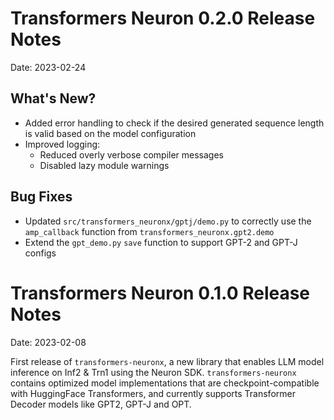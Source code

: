 # Transformers Neuron 0.2.0 Release Notes

Date: 2023-02-24

## What's New?
	 
- Added error handling to check if the desired generated sequence length is valid based on the model configuration
- Improved logging:
   - Reduced overly verbose compiler messages
   - Disabled lazy module warnings
	 
## Bug Fixes

- Updated `src/transformers_neuronx/gptj/demo.py` to correctly use the `amp_callback` function from `transformers_neuronx.gpt2.demo` 
- Extend the `gpt_demo.py` `save` function to support GPT-2 and GPT-J configs
	 
# Transformers Neuron 0.1.0 Release Notes

Date: 2023-02-08

First release of `transformers-neuronx`, a new library that enables LLM model inference on Inf2 & Trn1 using the Neuron SDK. `transformers-neuronx` contains optimized model implementations that are checkpoint-compatible with HuggingFace Transformers, and currently supports Transformer Decoder models like GPT2, GPT-J and OPT.